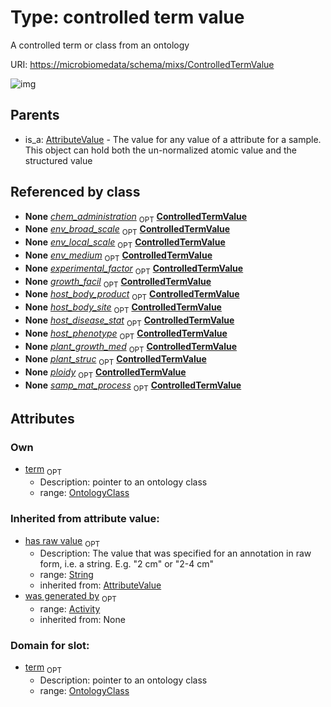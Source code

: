 
# Type: controlled term value


A controlled term or class from an ontology

URI: [https://microbiomedata/schema/mixs/ControlledTermValue](https://microbiomedata/schema/mixs/ControlledTermValue)


![img](http://yuml.me/diagram/nofunky;dir:TB/class/\[Activity]<was%20generated%20by(i)%200..1-%20\[ControlledTermValue&#124;has_raw_value(i):string%20%3F],%20\[OntologyClass]<term%200..1-++\[ControlledTermValue],%20\[AttributeValue]^-\[ControlledTermValue])

## Parents

 *  is_a: [AttributeValue](AttributeValue.md) - The value for any value of a attribute for a sample. This object can hold both the un-normalized atomic value and the structured value

## Referenced by class

 *  **None** *[chem_administration](chem_administration.md)*  <sub>OPT</sub>  **[ControlledTermValue](ControlledTermValue.md)**
 *  **None** *[env_broad_scale](env_broad_scale.md)*  <sub>OPT</sub>  **[ControlledTermValue](ControlledTermValue.md)**
 *  **None** *[env_local_scale](env_local_scale.md)*  <sub>OPT</sub>  **[ControlledTermValue](ControlledTermValue.md)**
 *  **None** *[env_medium](env_medium.md)*  <sub>OPT</sub>  **[ControlledTermValue](ControlledTermValue.md)**
 *  **None** *[experimental_factor](experimental_factor.md)*  <sub>OPT</sub>  **[ControlledTermValue](ControlledTermValue.md)**
 *  **None** *[growth_facil](growth_facil.md)*  <sub>OPT</sub>  **[ControlledTermValue](ControlledTermValue.md)**
 *  **None** *[host_body_product](host_body_product.md)*  <sub>OPT</sub>  **[ControlledTermValue](ControlledTermValue.md)**
 *  **None** *[host_body_site](host_body_site.md)*  <sub>OPT</sub>  **[ControlledTermValue](ControlledTermValue.md)**
 *  **None** *[host_disease_stat](host_disease_stat.md)*  <sub>OPT</sub>  **[ControlledTermValue](ControlledTermValue.md)**
 *  **None** *[host_phenotype](host_phenotype.md)*  <sub>OPT</sub>  **[ControlledTermValue](ControlledTermValue.md)**
 *  **None** *[plant_growth_med](plant_growth_med.md)*  <sub>OPT</sub>  **[ControlledTermValue](ControlledTermValue.md)**
 *  **None** *[plant_struc](plant_struc.md)*  <sub>OPT</sub>  **[ControlledTermValue](ControlledTermValue.md)**
 *  **None** *[ploidy](ploidy.md)*  <sub>OPT</sub>  **[ControlledTermValue](ControlledTermValue.md)**
 *  **None** *[samp_mat_process](samp_mat_process.md)*  <sub>OPT</sub>  **[ControlledTermValue](ControlledTermValue.md)**

## Attributes


### Own

 * [term](term.md)  <sub>OPT</sub>
    * Description: pointer to an ontology class
    * range: [OntologyClass](OntologyClass.md)

### Inherited from attribute value:

 * [has raw value](has_raw_value.md)  <sub>OPT</sub>
    * Description: The value that was specified for an annotation in raw form, i.e. a string. E.g. "2 cm" or "2-4 cm"
    * range: [String](types/String.md)
    * inherited from: [AttributeValue](AttributeValue.md)
 * [was generated by](was_generated_by.md)  <sub>OPT</sub>
    * range: [Activity](Activity.md)
    * inherited from: None

### Domain for slot:

 * [term](term.md)  <sub>OPT</sub>
    * Description: pointer to an ontology class
    * range: [OntologyClass](OntologyClass.md)
